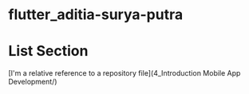 # flutter_aditia-surya-putra
# List Section
[I'm a relative reference to a repository file](4_Introduction Mobile App Development/)
